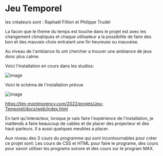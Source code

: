 # Jeu Temporel
les créateurs sont :
Raphaël Fillion et 
Philippe Trudel


La facon que le theme du temps est touche dans le projet est avec les changement climatiques et chaque utilisateur a la possibilite de faire des bon et des mauvais choix entraiant une fin heureuse ou mauvaise.

Au niveau de l'ambiance ils ont chercher a trouver une ambiance de jeux donc plus calme. 


Voici l'installation en cours dans les studios:

![image](https://user-images.githubusercontent.com/89648302/157494161-da9523cf-8817-470e-82b0-3717239591a7.png)

Voici le schéma de l'installation prévue

![image](https://user-images.githubusercontent.com/89648302/157494475-e6c2df98-f618-4661-9c43-ba81f1683a8b.png)

https://tim-montmorency.com/2022/projets/Jeu-Temporel/docs/web/index.html


En tant qu'interacteur, lorsque je vais faire l'expérience de l'installation, je mattends a faire beaucoup de cables et de placer des projecteur et des haut-parleurs. Il a aussi quelques meubles a placer.

Aun niveau des 3 cours du programme qui sont incontournables pour créer ce projet sont: 
Les cours de CSS et HTML pour faire le programe, 
des cours pour savoir utiliser les programs sonore et
des cours sur le program MAX.
